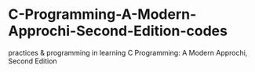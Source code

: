 # C-Programming-A-Modern-Approchi-Second-Edition-codes
practices & programming in learning C Programming: A Modern Approchi, Second Edition
